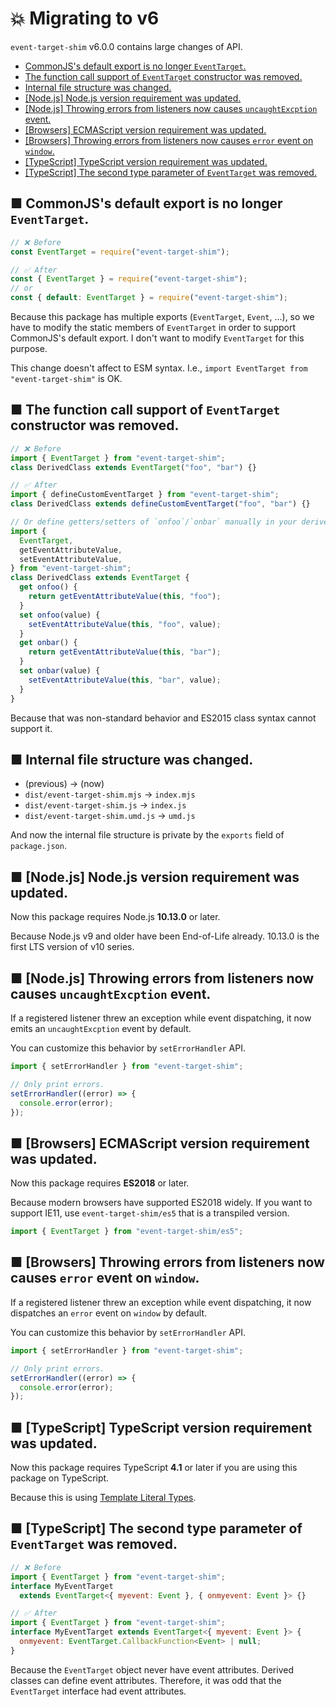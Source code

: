 # 💥 Migrating to v6

`event-target-shim` v6.0.0 contains large changes of API.

- [CommonJS's default export is no longer `EventTarget`.](#-commonjss-default-export-is-no-longer-eventtarget)
- [The function call support of `EventTarget` constructor was removed.](#-the-function-call-support-of-eventtarget-constructor-was-removed)
- [Internal file structure was changed.](#-internal-file-structure-was-changed)
- [\[Node.js\] Node.js version requirement was updated.](#-nodejs-nodejs-version-requirement-was-updated)
- [\[Node.js\] Throwing errors from listeners now causes `uncaughtExcption` event.](#-nodejs-throwing-errors-from-listeners-now-causes-uncaughtexcption-event)
- [\[Browsers\] ECMAScript version requirement was updated.](#-browsers-ecmascript-version-requirement-was-updated)
- [\[Browsers\] Throwing errors from listeners now causes `error` event on `window`.](#-browsers-throwing-errors-from-listeners-now-causes-error-event-on-window)
- [\[TypeScript\] TypeScript version requirement was updated.](#-typescript-typescript-version-requirement-was-updated)
- [\[TypeScript\] The second type parameter of `EventTarget` was removed.](#-typescript-the-second-type-parameter-of-eventtarget-was-removed)

## ■ CommonJS's default export is no longer `EventTarget`.

```js
// ❌ Before
const EventTarget = require("event-target-shim");

// ✅ After
const { EventTarget } = require("event-target-shim");
// or
const { default: EventTarget } = require("event-target-shim");
```

Because this package has multiple exports (`EventTarget`, `Event`, ...), so we have to modify the static members of `EventTarget` in order to support CommonJS's default export. I don't want to modify `EventTarget` for this purpose.

This change doesn't affect to ESM syntax.
I.e., `import EventTarget from "event-target-shim"` is OK.

## ■ The function call support of `EventTarget` constructor was removed.

```js
// ❌ Before
import { EventTarget } from "event-target-shim";
class DerivedClass extends EventTarget("foo", "bar") {}

// ✅ After
import { defineCustomEventTarget } from "event-target-shim";
class DerivedClass extends defineCustomEventTarget("foo", "bar") {}

// Or define getters/setters of `onfoo`/`onbar` manually in your derived class.
import {
  EventTarget,
  getEventAttributeValue,
  setEventAttributeValue,
} from "event-target-shim";
class DerivedClass extends EventTarget {
  get onfoo() {
    return getEventAttributeValue(this, "foo");
  }
  set onfoo(value) {
    setEventAttributeValue(this, "foo", value);
  }
  get onbar() {
    return getEventAttributeValue(this, "bar");
  }
  set onbar(value) {
    setEventAttributeValue(this, "bar", value);
  }
}
```

Because that was non-standard behavior and ES2015 class syntax cannot support it.

## ■ Internal file structure was changed.

- (previous) → (now)
- `dist/event-target-shim.mjs` → `index.mjs`
- `dist/event-target-shim.js` → `index.js`
- `dist/event-target-shim.umd.js` → `umd.js`

And now the internal file structure is private by the `exports` field of `package.json`.

## ■ \[Node.js] Node.js version requirement was updated.

Now this package requires Node.js **10.13.0** or later.

Because Node.js v9 and older have been End-of-Life already.
10.13.0 is the first LTS version of v10 series.

## ■ \[Node.js] Throwing errors from listeners now causes `uncaughtExcption` event.

If a registered listener threw an exception while event dispatching, it now emits an `uncaughtExcption` event by default.

You can customize this behavior by `setErrorHandler` API.

```js
import { setErrorHandler } from "event-target-shim";

// Only print errors.
setErrorHandler((error) => {
  console.error(error);
});
```

## ■ \[Browsers] ECMAScript version requirement was updated.

Now this package requires **ES2018** or later.

Because modern browsers have supported ES2018 widely.
If you want to support IE11, use `event-target-shim/es5` that is a transpiled version.

```js
import { EventTarget } from "event-target-shim/es5";
```

## ■ \[Browsers] Throwing errors from listeners now causes `error` event on `window`.

If a registered listener threw an exception while event dispatching, it now dispatches an `error` event on `window` by default.

You can customize this behavior by `setErrorHandler` API.

```js
import { setErrorHandler } from "event-target-shim";

// Only print errors.
setErrorHandler((error) => {
  console.error(error);
});
```

## ■ \[TypeScript] TypeScript version requirement was updated.

Now this package requires TypeScript **4.1** or later if you are using this package on TypeScript.

Because this is using [Template Literal Types](https://devblogs.microsoft.com/typescript/announcing-typescript-4-1/#template-literal-types).

## ■ \[TypeScript] The second type parameter of `EventTarget` was removed.

```js
// ❌ Before
import { EventTarget } from "event-target-shim";
interface MyEventTarget
  extends EventTarget<{ myevent: Event }, { onmyevent: Event }> {}

// ✅ After
import { EventTarget } from "event-target-shim";
interface MyEventTarget extends EventTarget<{ myevent: Event }> {
  onmyevent: EventTarget.CallbackFunction<Event> | null;
}
```

Because the `EventTarget` object never have event attributes. Derived classes can define event attributes. Therefore, it was odd that the `EventTarget` interface had event attributes.

